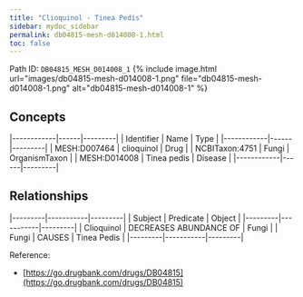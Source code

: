```yaml
---
title: "Clioquinol - Tinea Pedis"
sidebar: mydoc_sidebar
permalink: db04815-mesh-d014008-1.html
toc: false 
---
```



Path ID: `DB04815_MESH_D014008_1`
{% include image.html url="images/db04815-mesh-d014008-1.png" file="db04815-mesh-d014008-1.png" alt="db04815-mesh-d014008-1" %}

## Concepts

|------------|------|---------|
| Identifier | Name | Type    |
|------------|------|---------|
| MESH:D007464 | clioquinol | Drug |
| NCBITaxon:4751 | Fungi | OrganismTaxon |
| MESH:D014008 | Tinea pedis | Disease |
|------------|------|---------|

## Relationships

|---------|-----------|---------|
| Subject | Predicate | Object  |
|---------|-----------|---------|
| Clioquinol | DECREASES ABUNDANCE OF | Fungi |
| Fungi | CAUSES | Tinea Pedis |
|---------|-----------|---------|

Reference: 
  - [https://go.drugbank.com/drugs/DB04815](https://go.drugbank.com/drugs/DB04815)
